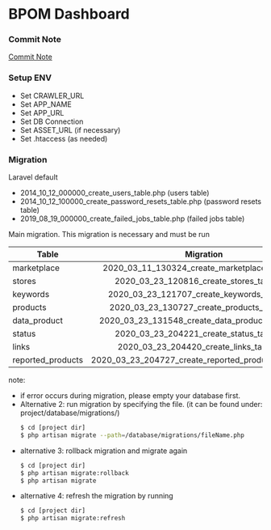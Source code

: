 # BPOM Dashboard

### Commit Note 
[Commit Note](https://gitlab.com/datains/bpom/esmart/dashboard/-/blob/dashboard-dev/COMMIT_NOTE.md)
### Setup ENV
- Set CRAWLER_URL
- Set APP_NAME
- Set APP_URL
- Set DB Connection
- Set ASSET_URL (if necessary) 
- Set .htaccess (as needed)

### Migration
Laravel default
- 2014_10_12_000000_create_users_table.php (users table)
- 2014_10_12_100000_create_password_resets_table.php  (password resets table)
- 2019_08_19_000000_create_failed_jobs_table.php (failed jobs table)

Main migration. This migration is necessary and must be run

| Table             | Migration                                             |
| ----------------- |:-----------------------------------------------------:|
| marketplace       | 2020_03_11_130324_create_marketplace_table.php        |
| stores            | 2020_03_23_120816_create_stores_table.php             |
| keywords          | 2020_03_23_121707_create_keywords_table.php           |
| products          | 2020_03_23_130727_create_products_table.php           |
| data_product      | 2020_03_23_131548_create_data_products_table.php      |
| status            | 2020_03_23_204221_create_status_table.php             |
| links             | 2020_03_23_204420_create_links_table.php              |
| reported_products | 2020_03_23_204727_create_reported_products_table.php  |


note:
- if error occurs during migration, please empty your database first.
- Alternative 2: run migration by specifying the file. (it can be found under: project/database/migrations/)
    ```sh
    $ cd [project dir]
    $ php artisan migrate --path=/database/migrations/fileName.php
    ```
- alternative 3: rollback migration and migrate again
    ```sh
    $ cd [project dir]
    $ php artisan migrate:rollback
    $ php artisan migrate
    ```
- alternative 4: refresh the migration by running
    ```sh
    $ cd [project dir]
    $ php artisan migrate:refresh
    ```
